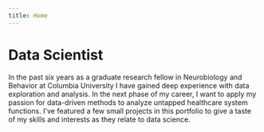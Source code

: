 ```yaml
---
title: Home
---
```


# Data Scientist

In the past six years as a graduate research fellow in Neurobiology and Behavior at Columbia University I have gained deep experience with data exploration and analysis. In the next phase of my career, I want to apply my passion for data-driven methods to analyze untapped healthcare system functions. I've featured a few small projects in this portfolio to give a taste of my skills and interests as they relate to data science.
